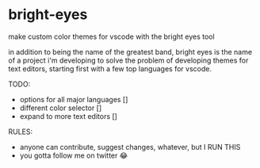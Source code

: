# bright-eyes
make custom color themes for vscode  with the bright eyes tool

in addition to being the name of the greatest band, bright eyes is the name of a project i'm 
developing to solve the problem of developing themes for text editors, starting first with a
few top languages for vscode.

TODO:
 - options for all major languages []
 - different color selector []
 - expand to more text editors []

RULES:
 - anyone can contribute, suggest changes, whatever, but I RUN THIS
 - you gotta follow me on twitter 😂

